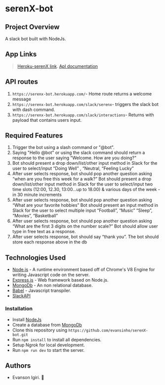 # serenX-bot

## Project Overview
A slack bot built with NodeJs.

## App Links
> [Heroku-serenX link](https://serenx-bot.herokuapp.com/).
> [ApI documentation](https://app.getpostman.com/dpxy/collections/14516533-04ee0918-be4d-4693-a898-f8d18999cb64?workspace=254905b7-8d86-4e2f-842f-a90e4096dc02)

## API routes
1. `https://serenx-bot.herokuapp.com/`- Home route returns a welcome message
2. `https://serenx-bot.herokuapp.com/slack/serenx`- triggers the slack bot with dash command.
3. `https://serenx-bot.herokuapp.com/slack/interactions`- Returns with payload that contains users input.

## Required Features
1. Trigger the bot using a slash command or "@bot".
2. Saying "Hello @bot" or using the slack command should return a response to the user saying "Welcome. How are you doing?"
3. Bot should present a drop down/list/other input method in Slack for the user to select/input “Doing Well” , “Neutral, “Feeling Lucky” 
4. After user selects response, bot should pop another question asking “when are you free this week for a walk?” Bot should present a drop down/list/other input method in Slack for the user to select/input two time slots (12:00, 12.30, 13:00...up to 18.00) & various days of the week - in 30 minute increments
5. After user selects response, bot should pop another question asking “What are your favorite hobbies” Bot should present an input method in Slack for the user to select multiple input “Football”, “Music” “Sleep”, “Movies”, “Basketball”
6. After user selects response, bot should pop another question asking “What are the first 3 digits on the number scale?” Bot should allow user type in free text as a response.
7. After user selects response, bot should say “thank you”. 
The bot should store each response above in the db

## Technologies Used
- [Node.js](https://nodejs.org) - A runtime environment based off of Chrome's V8 Engine for writing Javascript code on the server.
- [Express.js](https://expressjs.com) - Web framework based on Node.js.
- [MongoDb](https://mongodb.com) - An non relational database.
- [Babel](https://babeljs.io) - Javascript transpiler.
- [SlackAPI](https://api.slack.com/)

### Installation
- Install [NodeJs](https://nodejs.org/en/download/)
- Create a database from [MongoDb](https://mongodb.com)
- Clone this repository using `https://github.com/evansinho/serenX-bot.git`
- Run `npm install` to install all dependencies.
- Setup Ngrok for local development.
- Run `npm run dev` to start the server.

## Authors
- Evanson Igiri. 🤠

